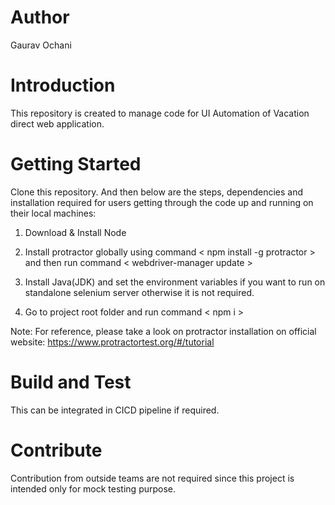 # Author
Gaurav Ochani

# Introduction
This repository is created to manage code for UI Automation of Vacation direct web application. 

# Getting Started
Clone this repository. And then below are the steps, dependencies and installation required for users getting through the code up and running on their local machines:

1. Download & Install Node

2. Install protractor globally using command < npm install -g protractor >  and then run command < webdriver-manager update >

3. Install Java(JDK) and set the environment variables if you want to run on standalone selenium server otherwise it is not required. 

4. Go to project root folder and run command < npm i > 

Note: For reference, please take a look on protractor installation on official website: <https://www.protractortest.org/#/tutorial>

# Build and Test
This can be integrated in CICD pipeline if required. 

# Contribute
Contribution from outside teams are not required since this project is intended only for mock testing purpose.

